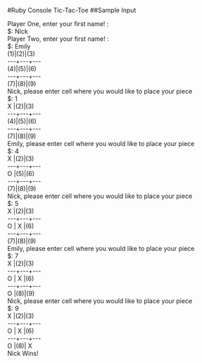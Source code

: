 #Ruby Console Tic-Tac-Toe
##Sample Input

Player One, enter your first name! :  
$: Nick  
Player Two, enter your first name! :  
$: Emily  
(1)|(2)|(3)  
---+---+---  
(4)|(5)|(6)  
---+---+---  
(7)|(8)|(9)  
Nick, please enter cell where you would like to place your piece  
$: 1  
 X |(2)|(3)  
---+---+---  
(4)|(5)|(6)  
---+---+---  
(7)|(8)|(9)  
Emily, please enter cell where you would like to place your piece  
$: 4  
 X |(2)|(3)  
---+---+---  
 O |(5)|(6)  
---+---+---  
(7)|(8)|(9)  
Nick, please enter cell where you would like to place your piece  
$: 5  
 X |(2)|(3)  
---+---+---  
 O | X |(6)  
---+---+---  
(7)|(8)|(9)  
Emily, please enter cell where you would like to place your piece  
$: 7  
 X |(2)|(3)      
---+---+---      
 O | X |(6)        
---+---+---      
 O |(8)|(9)        
Nick, please enter cell where you would like to place your piece    
$: 9  
 X |(2)|(3)        
---+---+---        
 O | X |(6)          
---+---+---        
 O |(8)| X     
Nick Wins!    
